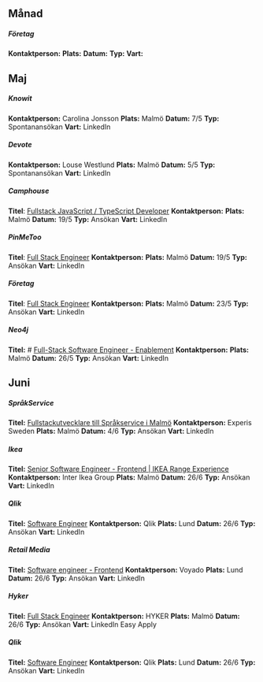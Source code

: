 ## Månad

##### Företag
**Kontaktperson:** 
**Plats:** 
**Datum:** 
**Typ:** 
**Vart:** 

## Maj

##### Knowit
**Kontaktperson:** Carolina Jonsson
**Plats:** Malmö
**Datum:** 7/5
**Typ:** Spontanansökan
**Vart:** LinkedIn
##### Devote
**Kontaktperson:** Louse Westlund
**Plats:** Malmö
**Datum:** 5/5
**Typ:** Spontanansökan
**Vart:** LinkedIn
##### Camphouse
**Titel**: [Fullstack JavaScript / TypeScript Developer](https://www.linkedin.com/jobs/view/4226127077/?alternateChannel=search&refId=E%2ByomYfL5oaEnqnFscz4mg%3D%3D&trackingId=E5yKoiWy1EGMWwoMrC2BYg%3D%3D&trk=d_flagship3_search_srp_jobs)
**Kontaktperson:**
**Plats:** Malmö
**Datum:** 19/5
**Typ:** Ansökan
**Vart:** LinkedIn
##### PinMeToo
**Titel**: [Full Stack Engineer](https://www.linkedin.com/jobs/view/4229811070/?alternateChannel=search&refId=E%2ByomYfL5oaEnqnFscz4mg%3D%3D&trackingId=Fn3XgRamSxvuvH4blulEmw%3D%3D&trk=d_flagship3_search_srp_jobs)
**Kontaktperson:** 
**Plats:** Malmö
**Datum:** 19/5
**Typ:** Ansökan
**Vart:** LinkedIn
##### Företag
**Titel**: [Full Stack Engineer](https://www.linkedin.com/jobs/view/4129606932/)
**Kontaktperson:** 
**Plats:** Malmö
**Datum:** 23/5
**Typ:** Ansökan
**Vart:**  LinkedIn
##### Neo4j
**Titel:** # [Full-Stack Software Engineer - Enablement](https://www.linkedin.com/jobs/view/4205959758/?alternateChannel=search&refId=NotAvailable&trackingId=ZeBY7bZZSK%2BYjwvKH1kIRA%3D%3D&trk=d_flagship3_search_srp_jobs)
**Kontaktperson:** 
**Plats:** Malmö
**Datum:** 26/5
**Typ:** Ansökan
**Vart:** LinkedIn

## Juni
##### SpråkService
**Titel:** [Fullstackutvecklare till Språkservice i Malmö](https://www.linkedin.com/jobs/view/4195493399/?alternateChannel=search&eBP=CwEAAAGXq5G2Mhu5ZVP8po0wDhRC0NHJm2Yr2ECGIfwvbamuftFi-oaOuMa9gEj9eouyyFdjMDSosuvJkn78wZPWdF1Dzh6TuWiISFZYkn6EDUe4bNQl4fD6YKtHrdGmDedNzLDFb-cqb-E5YQWP5s1iYPgKrjzV5c40UI5LUhgJDevA5V8bPP2p70704uj9pZYRj49xmwxZOkbkEnnB9oV_g-7scRqkvPTpMpTYNqGkMb3O7EZDeZNsKchgBwSVBjKlB3DbFwQXnx0N8oitWqXpcAYHqwht1T1nzYE8BwA7FtXcMkGnK4PDSv1OZOyd-qM946yZBNTXuv-fisdIbwFC11Ku9-sk4wm9lTV74VBf8n5u-C9_pzkEVd9wwESQY1qjOQM7cewOCDlv_JJ0RQZ7Ca11NZVEC7orLTKkpx9EEPlUqlUIRfvqc6k0q9n2WSekvU4BE9-2VbnS88785cQWavbeVAKiEjlYEsg12LTXmA4kZgFyzlC6GBvLt05kAm1fAR6YX6lVig&refId=vj4xza%2BLi%2BexsAKZe4Utyw%3D%3D&trackingId=MyhtUAhJ5eGtTooFww7ytg%3D%3D&trk=d_flagship3_search_srp_jobs)
**Kontaktperson:** Experis Sweden
**Plats:** Malmö
**Datum:** 4/6
**Typ:** Ansökan
**Vart:** LinkedIn

##### Ikea
**Titel:** [Senior Software Engineer - Frontend | IKEA Range Experience](https://www.linkedin.com/jobs/view/4238281205/?alternateChannel=search&eBP=CwEAAAGXq5gLCaR-EfdLgd4dq1uABzQFG5cYgEWIOov-i1k9HU78dDgg4fjVHXA8FqQr-TUymrZ_oeIE2nNeSiOKo1tl1UL71EgGXgRDIHqNmDlgQ1ZsLqnXW_h_9A7jo1kR7mepWer-80RSuwtBTrpSJxlCECbNuXsqnNcRXhCt7RYX5qk7o7eMlA-9nYU8GyFXhETa-UXZQCmDO3wBLtPn2m3S8v6NezDXzP3-ChoJfbKlvfsSIECRcTdn6O2nh6Afbt-SPNT4S7G2TC-SdI6CEzD3B1VINu8h3-5HJjZ69lYED16ybwMUq4QANKugnFYwW7tO808H4l71_t-wy89eUOKzU_17tYI4InRRQWSrlnxlHmaiGV7eDbWuA3URef4xgCR1If39mcxOLGyDBe7OF8lZ4KhQIQ_QoOUgfktXyBOiqqCVkp0X8NKh8s6gE6c1BnEwY3yR7VZRuIpJRspYBME4g9T83-nxaj6-zFuUmnFV43bFoh5pf6oKU9oPSQFuHIwfUZGvjZGE&refId=SB8dx%2BEDBjq7gFg1NHcuOw%3D%3D&trackingId=xzFs%2F69QaeFUv%2Fe5OTXSPQ%3D%3D&trk=d_flagship3_profile_view_base)
**Kontaktperson:** Inter Ikea Group
**Plats:** Malmö
**Datum:** 26/6
**Typ:** Ansökan
**Vart:** LinkedIn

##### Qlik
**Titel:** [Software Engineer](https://www.linkedin.com/jobs/view/4255163770/?alternateChannel=search&eBP=CwEAAAGXq522-Jlu7uSAiRNBJXREC335H-3yfr4Gut6VmotYyFagKBrWEtqRuPFnNOvPIZJR1q4gteEiDQ-Z9O4hhnCEm_v-ckmqwc33P8Vd0hDuyL2aGk3s8HztoxGCgQmh2e0wbZYsFP9dlHQN2xCLlBmvskGS7wcwdEdJ2Krex6P1c9x5FUAikzpYxGUVc0phJ4C6Jdt8naZxtyrAT1IyxHMRG3UtiRkq_777hf6ju8O0GtWtoptP5sbhcaa-mL0jFSJtWtlrZ-z65orFsWMhussRZtTZijE3N3JUuApsSwCZRYBGIM1RXrVBhiu9G4RHyBXSaq_L7WTh65MN93G_Boq7SKl--6SJUysp8iLVuPgeGvI_aWIBtSWjJWPk6hJOmFqAVaZoFizCFX7SuY212DiQacEfnNyolwU1BcVeA0q4r--GnwzYoVAv2r5YFLwp92gYuHCu6iqfhd4x6m9hRY5NWGDbeu2uhTJLnL0acZqO65KCDJBTg2IzKWITyu4tlfBfVN0Uzg&refId=UVXAv7t97RS2%2FwZcMOFyug%3D%3D&trackingId=UNlZlFcHZ4AYhtzmDJqiLA%3D%3D&trk=d_flagship3_search_srp_jobs)
**Kontaktperson:** Qlik
**Plats:** Lund
**Datum:** 26/6
**Typ:** Ansökan
**Vart:** LinkedIn

##### Retail Media
**Titel:** [Software engineer - Frontend](https://www.linkedin.com/jobs/view/4235673704/?alternateChannel=search&eBP=CwEAAAGXq522-TVd6dZm44AVZWiPAL_PHfRhyKxjf78xVpM0NKKHCahSofJ6-I4DkiGS3bPLKGeujVaSEEn9sTMX0RWvuK-v60030MS6g5TCkjtrhiBa3g3mcQaWQjnFY1xc11PO6tg5QudyGCjRScbKm0Np48-ic6mDL0cDQ0hWKMcbbl7Git0jO7AnRaWhOIx4P0-rs53SEgmsgEw-krKyWAKnmijhKBWZR4PsLMxe5tGRKY7ghjckKuPgLL4JtbO1_rERnZhldV2dNQ3SLd_xmPpq2922WBDtlGK16mntTao3WUShWALCpy_ZlAoT-D1PmmTl3efn7RI1k1zoqEXHU_DjFwtuEws_FyqXxwNwyTNu0Dk2QBunZSWnGGCd0TJaIq3jboqVzakaaFqaFSf3DXufsZZtvXazNsPx9eaMSLMTKuZU0M1GHUh_U0_cQIiJXnWMDF0fsm-rRJ61E6tRFCuCJSEmj0FnFp6C2F5gCoLzk_CasP6GhwUGmbSyB4uPb4Ji-CqkCQ&refId=UVXAv7t97RS2%2FwZcMOFyug%3D%3D&trackingId=ukIQh%2FsUcQ72Q0zQlKB3vA%3D%3D&trk=d_flagship3_search_srp_jobs)
**Kontaktperson:** Voyado
**Plats:** Lund 
**Datum:** 26/6
**Typ:** Ansökan
**Vart:** LinkedIn

##### Hyker
**Titel:** [Full Stack Engineer](https://www.linkedin.com/jobs/view/4245433019/?alternateChannel=search&eBP=CwEAAAGXq522-Z_k3UgOTHgKeWrGoycJYK6c7eDDV1-rcMVh-btoMnfeg6UTHhfhWQpIWSyb8HxckNjLXKGg7S9C_ocx0oY_h3DnGr9ApPaMnwBU8sov7qcH0c2PSa9n5RrIIyyL5QFGjvi3KhhCJ5CEcmZnkSiEYxg444m3IpqKUM6UGAA-019XN3M0E1z3Qmk0dhEC72YVVns2NWQ6RmQZxIe6NdrZAdLA8FomO-nFaNIC69eoOYw9vnB1mbuI-0mri_P-WQhLGvRkW-0NI6QKEEQVi0VuHvSrea3TzN_XSbJAzzHfmvAXbgtBSa1WJ1oFfeBN6mXZk5h_flhrTEKKKaYoxJGhFUQWqF9jY6oy9DJrxltrd6QTmWP2enRbKES4yY1lFd8bPt2hzglPjf2lxUwYo0e9Gp6tYvE-SDYoEKAYLzf-RfXX6OBkzQqPacknXLCcyKvoUNxthxXD0pIX4sK8JmplVKATPIcB8DT8m73xFM9j6tHtGc_JKQzpzpSu&refId=UVXAv7t97RS2%2FwZcMOFyug%3D%3D&trackingId=BTXGIReVtILyiUhHnP%2F%2Beg%3D%3D&trk=d_flagship3_postapply_next_best_action)
**Kontaktperson:** HYKER
**Plats:** Malmö
**Datum:** 26/6 
**Typ:** Ansökan
**Vart:** LinkedIn Easy Apply

##### Qlik
**Titel:** [Software Engineer](https://www.linkedin.com/jobs/view/4252014383/?alternateChannel=search&eBP=CwEAAAGXq527ql3J0ZZPs56M0lC97LwmUmpxeI_z6xkFgHlfJUyRonGaKTEhELyQ0A5o_3m-yia8zQTjS5x-CCZzZtSCkxkZz7npqZI83447LGN5bG_mhcjQoD6zNwwxw1bxJWcDuVkFdIue67Fs2We7D0qhNgjtfnhQtpruHdU2jF6VMODWQLcM3omD5rf33HEOsdW_1Tm29zdLWK13Fa7sDpq9W-xpFidOUuoB7K2PQ5zHZ7idMw6RBtp3C_95C1bAIdZeqi6zw-ChSvGjbfJubA8B7OJCZIyuIj7IBVk0_Iqg3oWOkF1t4WT9wSVNXhuDibD6l7pgziy7NiQTbEHRGvbJwuFPQJxN4TdKUXsNzrbUvte3SHwJHXaC3_pFFr0yQCz1vq3XmJCnwmLwo1PLK9ppmFrincraPuKNPxoJ_XtKvIo53OIGMcwl1vDYKmRtKO__-R0SbO12qLvN-FldYPiLHKNRJm78QEJyrGSM-hzcc0D49jWN_V3ho9aI6hsV-69NpwWd4ACo&refId=87%2Fvmg8YSrMKq%2BRRA7C29w%3D%3D&trackingId=6WRYjvJ10aXrfs7zK9cvgA%3D%3D&trk=d_flagship3_search_srp_jobs)
**Kontaktperson:** Qlik
**Plats:** Lund
**Datum:** 26/6
**Typ:** Ansökan
**Vart:** LinkedIn